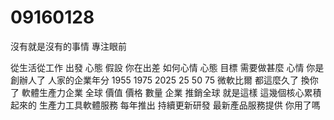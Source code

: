 # 09160128
沒有就是沒有的事情
專注眼前

從生活從工作 出發 心態 假設 你在出差 如何心情 心態 目標 需要做甚麼 心情
你是創辦人了
人家的企業年分
1955
1975
2025
25 50 75 微軟比爾 都這麼久了
換你了
軟體生產力企業 全球
價值 價格 數量 企業 推銷全球
就是這樣 這幾個核心累積起來的
生產力工具軟體服務 每年推出
持續更新研發
最新產品服務提供 你用了嗎
